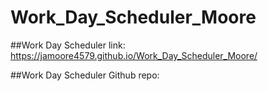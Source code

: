 # Work_Day_Scheduler_Moore

##Work Day Scheduler link:
 https://jamoore4579.github.io/Work_Day_Scheduler_Moore/
 
 ##Work Day Scheduler Github repo:
 
